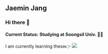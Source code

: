 ## Jaemin Jang
### Hi there 👋
#### Current Status: Studying at Soongsil Univ. 👩‍💻
I am currently learning these👉 <img src="https://img.shields.io/badge/HTML5-E34F26?style=for-the-badge&logo=html.jpg&logoColor=E34F26"/>


<!--
**liverue/liverue** is a ✨ _special_ ✨ repository because its `README.md` (this file) appears on your GitHub profile.

Here are some ideas to get you started:

- 🔭 I’m currently working on ...
- 🌱 I’m currently learning ...
- 👯 I’m looking to collaborate on ...
- 🤔 I’m looking for help with ...
- 💬 Ask me about ...
- 📫 How to reach me: ...
- 😄 Pronouns: ...
- ⚡ Fun fact: ...
-->
